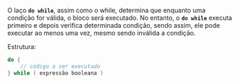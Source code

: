 O laço **`do while`**, assim como o while, determina que enquanto uma condição for válida, o bloco será executado. No entanto, o **`do while`** executa primeiro e depois verifica determinada condição, sendo assim, ele pode executar ao menos uma vez, mesmo sendo inválida a condição.

Estrutura:

```java
do {
	// código a ser executado
} while ( expressão booleana )
```